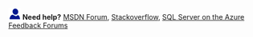 <Token>![Need help?](media/needhelp_person_icon.png)  **Need help?** [MSDN Forum](https://social.msdn.microsoft.com/Forums/sqlserver/home?category=sqlserver&filter=alltypes&sort=lastpostdesc), [Stackoverflow](https://stackoverflow.com/questions/tagged/sql-server), [SQL Server on the Azure Feedback Forums](https://feedback.azure.com/forums/908035-sql-server)</Token>
